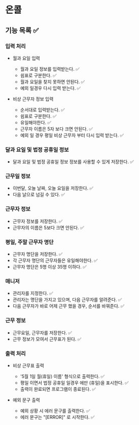 # 온콜

## 기능 목록 ✅

### 입력 처리

- 월과 요일 입력
    - 월과 요일 정보를 입력받는다. ✅
    - 쉼표로 구분한다. ✅
    - 월과 요일을 찾지 못하면 안된다. ✅
    - 예외 일경우 다시 입력 받는다. ✅

- 비상 근무자 정보 입력
    - 순서대로 입력받는다. ✅
    - 쉼표로 구분한다. ✅
    - 유일해야한다. ✅
    - 근무자 이름은 5자 보다 크면 안된다. ✅
    - 예외 일 경우 평일 비상 근무자 부터 다시 입력 받는다. ✅

### 달과 요일 및 법정 공휴일 정보

- 달과 요일 및 법정 공휴일 정보 정보를 사용할 수 있게 저장한다. ✅

### 근무일 정보

- 이번달, 오늘 날짜, 오늘 요일을 저장한다. ✅
- 다음 날으로 넘길 수 있다. ✅

### 근무자 정보

- 근무자 정보를 저장한다. ✅
- 근무자의 이름은 5보다 크면 안된다. ✅

### 평일, 주말 근무자 명단

- 근무자 명단을 저장한다. ✅
- 각 근무자 명단의 근무자들은 유일해야한다. ✅
- 근무자 명단은 5명 이상 35명 이하다. ✅

### 매니저

- 관리자를 지정한다. ✅
- 관리자는 명단을 가지고 있으며, 다음 근무자를 알려준다. ✅
- 다음 근무자가 바로 어제 근무 했을 경우, 순서를 바꿔준다. ✅

### 근무 정보

- 근무요일, 근무자를 저장한다. ✅
- 근무 정보가 모여서 근무표가 된다. ✅

### 출력 처리

- 비상 근무표 출력
    - '5월 1일 월(휴일) 이름' 형식으로 출력한다. ✅
    - 평일 이면서 법정 공휴일 일경우 에만 (휴일)을 표시한다. ✅
    - 출력이 완료되면 프로그램이 종료된다. ✅

- 예외 문구 출력
    - 예외 상황 시 에러 문구를 출력한다. ✅
    - 에러 문구는 "[ERROR]" 로 시작한다. ✅
